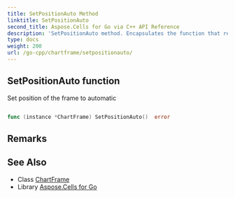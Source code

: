 ```yaml
---
title: SetPositionAuto Method 
linktitle: SetPositionAuto
second_title: Aspose.Cells for Go via C++ API Reference
description: 'SetPositionAuto method. Encapsulates the function that represents setpositionauto in Go.'
type: docs
weight: 200
url: /go-cpp/chartframe/setpositionauto/
---
```


## SetPositionAuto function

Set position of the frame to automatic

```go

func (instance *ChartFrame) SetPositionAuto()  error

```

## Remarks


## See Also

* Class [ChartFrame](../)
* Library [Aspose.Cells for Go](../../)
